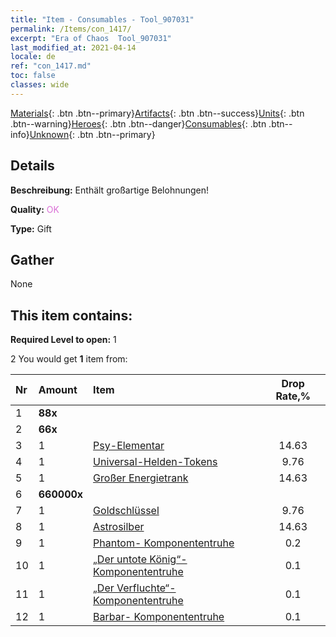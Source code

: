```yaml
---
title: "Item - Consumables - Tool_907031"
permalink: /Items/con_1417/
excerpt: "Era of Chaos  Tool_907031"
last_modified_at: 2021-04-14
locale: de
ref: "con_1417.md"
toc: false
classes: wide
---
```

 [Materials](/de/Items/){: .btn .btn--primary}[Artifacts](/de/Items/Artifacts/){: .btn .btn--success}[Units](/de/Items/Units/){: .btn .btn--warning}[Heroes](/de/Items/Heroes/){: .btn .btn--danger}[Consumables](/de/Items/Consumables/){: .btn .btn--info}[Unknown](/de/Items/Unknown/){: .btn .btn--primary}

## Details
 **Beschreibung:** Enthält großartige Belohnungen!

 **Quality:** <span style="color: #DA70D6">OK</span>

 **Type:** Gift

## Gather

  None

## This item contains:

 **Required Level to open:** 1

 2 You would get **1** item  from:

  | Nr | Amount |     Item    | Drop Rate,% |
  |:---|:-------|:------------|:---------:|
  | 1 |  **88x** | <i class="fas fa-gem"/> |  | 11.71 | 
  | 2 |  **66x** | <i class="fas fa-gem"/> |  | 14.63 | 
  | 3 | 1 | [Psy-Elementar](/de/Items/unt_267/) | 14.63 | 
  | 4 | 1 | [Universal-Helden-Tokens](/de/Items/her_358/) | 9.76 | 
  | 5 | 1 | [Großer Energietrank](/de/Items/con_706/) | 14.63 | 
  | 6 |  **660000x** | <i class="fas fa-coins"/> |  | 9.76 | 
  | 7 | 1 | [Goldschlüssel](/de/Items/con_783/) | 9.76 | 
  | 8 | 1 | [Astrosilber](/de/Items/con_969/) | 14.63 | 
  | 9 | 1 | [Phantom- Komponententruhe](/de/Items/con_1339/) | 0.2 | 
  | 10 | 1 | [„Der untote König“-Komponententruhe](/de/Items/con_1340/) | 0.1 | 
  | 11 | 1 | [„Der Verfluchte“- Komponententruhe](/de/Items/con_1341/) | 0.1 | 
  | 12 | 1 | [Barbar- Komponententruhe](/de/Items/con_1342/) | 0.1 | 

